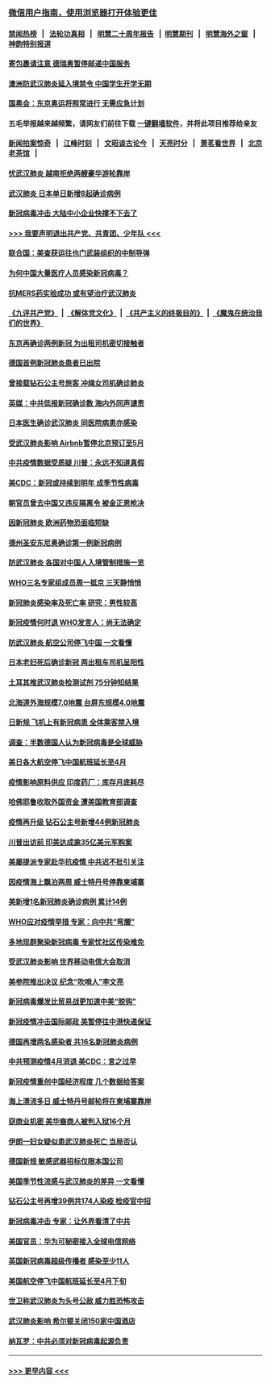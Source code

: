 ### [微信用户指南，使用浏览器打开体验更佳](https://github.com/gfw-breaker/banned-news1/blob/master/indexes/wechat-guide.md?t=0)
#### [禁闻热榜](热点新闻.md?t=0)  &nbsp;&nbsp;|&nbsp;&nbsp; [法轮功真相](https://github.com/gfw-breaker/truth/blob/master/README.md?t=0) &nbsp;&nbsp;|&nbsp;&nbsp; [明慧二十周年报告](https://github.com/gfw-breaker/mh-reports/blob/master/README.md?t=0) &nbsp;&nbsp;|&nbsp;&nbsp;[明慧期刊](https://github.com/gfw-breaker/mh-qikan) &nbsp;&nbsp;|&nbsp;&nbsp; [明慧海外之窗](https://github.com/gfw-breaker/mh-news/blob/master/README.md?t=0) &nbsp;&nbsp;|&nbsp;&nbsp; [神韵特别报道](https://github.com/gfw-breaker/mh-news/blob/master/shenyun.md?t=0)
#### [寄包裹请注意 德瑞奥暂停邮递中国服务](../pages/nsc418/n11869727.md?t=02150444) 
#### [澳洲防武汉肺炎延入境禁令 中国学生开学无期](../pages/nsc418/n11869546.md?t=02150444) 
#### [国奥会：东京奥运将照常进行 无需应急计划](../pages/nsc418/n11869422.md?t=02150444) 
#### 五毛举报越来越频繁，请网友们前往下载 [一键翻墙软件](https://github.com/gfw-breaker/ssr-accounts)，并将此项目推荐给亲友
#### [新闻拍案惊奇](https://github.com/gfw-breaker/banned-news1/blob/master/pages/link4.md) &nbsp;&nbsp;|&nbsp;&nbsp; [江峰时刻](https://github.com/gfw-breaker/banned-news1/blob/master/pages/link4.md) &nbsp;&nbsp;|&nbsp;&nbsp; [文昭谈古论今](https://github.com/gfw-breaker/banned-news1/blob/master/pages/link4.md) &nbsp;&nbsp;|&nbsp;&nbsp; [天亮时分](https://github.com/gfw-breaker/banned-news1/blob/master/pages/link4.md) &nbsp;&nbsp;|&nbsp;&nbsp; [萧茗看世界](https://github.com/gfw-breaker/banned-news1/blob/master/pages/link4.md) &nbsp;&nbsp;|&nbsp;&nbsp; [北京老茶馆](https://github.com/gfw-breaker/banned-news1/blob/master/pages/link4.md) &nbsp;&nbsp;|&nbsp;&nbsp; 
#### [忧武汉肺炎 越南拒绝两艘豪华游轮靠岸](../pages/nsc418/n11867444.md?t=02150444) 
#### [武汉肺炎 日本单日新增8起确诊病例](../pages/nsc418/n11869272.md?t=02150444) 
#### [新冠病毒冲击 大陆中小企业快撑不下去了](../pages/nsc418/n11869259.md?t=02150444) 
#### [>>> 我要声明退出共产党、共青团、少年队 <<<](https://github.com/begood0513/goodnews/blob/master/quit/letter.md) 
#### [联合国：美查获运往也门武装组织的中制导弹](../pages/nsc418/n11868677.md?t=02150444) 
#### [为何中国大量医疗人员感染新冠病毒？](../pages/nsc418/n11869001.md?t=02150444) 
#### [抗MERS药实验成功 或有望治疗武汉肺炎](../pages/nsc418/n11868912.md?t=02150444) 
#### [《九评共产党》](https://github.com/begood0513/9ping.md/blob/master/README.md) &nbsp;|&nbsp; [《解体党文化》](../../../../jtdwh.md/blob/master/README.md)  &nbsp;|&nbsp; [《共产主义的终极目的》](../../../../gczydzjmd.md/blob/master/README.md) &nbsp;|&nbsp; [《魔鬼在统治我们的世界》](../../../../mgztzwmdsj.md/blob/master/README.md) 
#### [东京再确诊两例新冠 为出租司机密切接触者](../pages/nsc418/n11868770.md?t=02150444) 
#### [德国首例新冠肺炎患者已出院](../pages/nsc418/n11868714.md?t=02150444) 
#### [曾接载钻石公主号旅客 冲绳女司机确诊肺炎](../pages/nsc418/n11868610.md?t=02150444) 
#### [英媒：中共低报新冠确诊数 海内外同声谴责](../pages/nsc418/n11867421.md?t=02150444) 
#### [日本医生确诊武汉肺炎 同医院病患亦感染](../pages/nsc418/n11867779.md?t=02150444) 
#### [受武汉肺炎影响 Airbnb暂停北京预订至5月](../pages/nsc418/n11867428.md?t=02150444) 
#### [中共疫情数据受质疑 川普：永远不知道真假](../pages/nsc418/n11867195.md?t=02150444) 
#### [美CDC：新冠或持续到明年 成季节性病毒](../pages/nsc418/n11867279.md?t=02150444) 
#### [朝官员曾去中国又违反隔离令 被金正恩枪决](../pages/nsc418/n11867087.md?t=02150444) 
#### [因新冠肺炎 欧洲药物恐面临短缺](../pages/nsc418/n11867036.md?t=02150444) 
#### [德州圣安东尼奥确诊第一例新冠病例](../pages/nsc418/n11867194.md?t=02150444) 
#### [防武汉肺炎 各国对中国人入境管制措施一览](../pages/nsc418/n11838726.md?t=02150444) 
#### [WHO三名专家组成员周一抵京 三天静悄悄](../pages/nsc418/n11866947.md?t=02150444) 
#### [新冠肺炎感染率及死亡率 研究：男性较高](../pages/nsc418/n11866956.md?t=02150444) 
#### [新冠疫情何时退 WHO发言人：尚无法确定](../pages/nsc418/n11866864.md?t=02150444) 
#### [防武汉肺炎 航空公司停飞中国 一文看懂](../pages/nsc418/n11866800.md?t=02150444) 
#### [日本老妇死后确诊新冠 两出租车司机呈阳性](../pages/nsc418/n11866755.md?t=02150444) 
#### [土耳其推武汉肺炎检测试剂 75分钟知结果](../pages/nsc418/n11866520.md?t=02150444) 
#### [北海道外海规模7.0地震 台屏东规模4.0地震](../pages/nsc418/n11866262.md?t=02150444) 
#### [日新规 飞机上有新冠病患 全体乘客禁入境](../pages/nsc418/n11866233.md?t=02150444) 
#### [调查：半数德国人认为新冠病毒是全球威胁](../pages/nsc418/n11866687.md?t=02150444) 
#### [美日各大航空停飞中国航班延长至4月](../pages/nsc418/n11865980.md?t=02150444) 
#### [疫情影响原料供应 印度药厂：库存月底耗尽](../pages/nsc418/n11865151.md?t=02150444) 
#### [哈佛耶鲁收取外国资金 遭美国教育部调查](../pages/nsc418/n11864950.md?t=02150444) 
#### [疫情再升级 钻石公主号新增44例新冠肺炎](../pages/nsc418/n11865033.md?t=02150444) 
#### [川普出访前 印美达成逾35亿美元军购案](../pages/nsc418/n11865444.md?t=02150444) 
#### [美屡提派专家赴华抗疫情 中共迟不批引关注](../pages/nsc418/n11864719.md?t=02150444) 
#### [因疫情海上飘泊两周 威士特丹号停靠柬埔寨](../pages/nsc418/n11865007.md?t=02150444) 
#### [美新增1名新冠肺炎确诊病例 累计14例](../pages/nsc418/n11864893.md?t=02150444) 
#### [WHO应对疫情举措 专家：向中共“弯腰”](../pages/nsc418/n11864727.md?t=02150444) 
#### [多地现群聚染新冠病毒 专家忧社区传染难免](../pages/nsc418/n11864715.md?t=02150444) 
#### [受武汉肺炎影响 世界移动电信大会取消](../pages/nsc418/n11864629.md?t=02150444) 
#### [美参院推出决议 纪念“吹哨人”李文亮](../pages/nsc418/n11863852.md?t=02150444) 
#### [新冠病毒爆发比贸易战更加速中美“脱钩”](../pages/nsc418/n11864470.md?t=02150444) 
#### [新冠疫情冲击国际邮政 美暂停往中港快递保证](../pages/nsc418/n11864207.md?t=02150444) 
#### [德国再增两名感染者 共16名新冠肺炎病例](../pages/nsc418/n11864293.md?t=02150444) 
#### [中共预测疫情4月消退 美CDC：言之过早](../pages/nsc418/n11864310.md?t=02150444) 
#### [新冠疫情重创中国经济程度 几个数据给答案](../pages/nsc418/n11864203.md?t=02150444) 
#### [海上漂流多日 威士特丹号邮轮将在柬埔寨靠岸](../pages/nsc418/n11864029.md?t=02150444) 
#### [窃商业机密 美华裔商人被判入狱16个月](../pages/nsc418/n11863911.md?t=02150444) 
#### [伊朗一妇女疑似患武汉肺炎死亡 当局否认](../pages/nsc418/n11863650.md?t=02150444) 
#### [德国新规 敏感武器招标仅限本国公司](../pages/nsc418/n11863509.md?t=02150444) 
#### [美国季节性流感与武汉肺炎的差异 一文看懂](../pages/nsc418/n11862428.md?t=02150444) 
#### [钻石公主号再增39例共174人染疫 检疫官中招](../pages/nsc418/n11862422.md?t=02150444) 
#### [新冠病毒冲击 专家：让外界看清了中共](../pages/nsc418/n11862280.md?t=02150444) 
#### [美国官员：华为可秘密接入全球电信网络](../pages/nsc418/n11862122.md?t=02150444) 
#### [英国新冠病毒超级传播者 感染至少11人](../pages/nsc418/n11862023.md?t=02150444) 
#### [美国航空停飞中国航班延长至4月下旬](../pages/nsc418/n11861970.md?t=02150444) 
#### [世卫称武汉肺炎为头号公敌 威力胜恐怖攻击](../pages/nsc418/n11861982.md?t=02150444) 
#### [武汉肺炎影响 希尔顿关闭150家中国酒店](../pages/nsc418/n11859887.md?t=02150444) 
#### [纳瓦罗：中共必须对新冠病毒起源负责](../pages/nsc418/n11861810.md?t=02150444) 

----
#### [ >>> 更早内容 <<< ](../indexes/nsc418-earlier.md)
